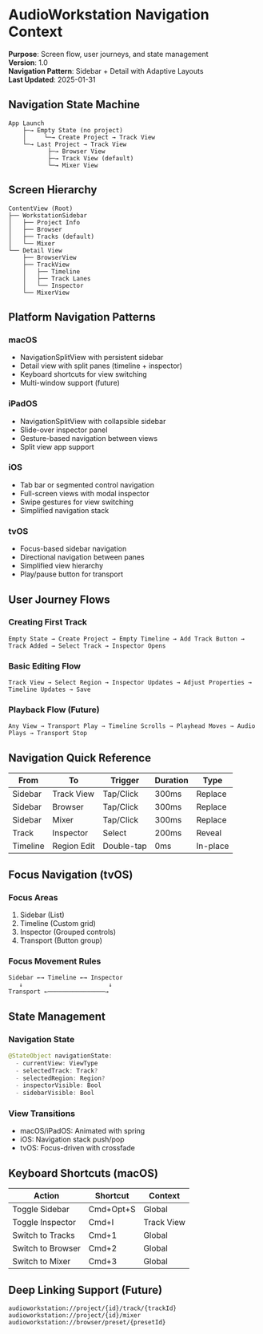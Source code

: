 # AudioWorkstation Navigation Context

**Purpose**: Screen flow, user journeys, and state management  
**Version**: 1.0  
**Navigation Pattern**: Sidebar + Detail with Adaptive Layouts  
**Last Updated**: 2025-01-31

## Navigation State Machine
```
App Launch
	├─→ Empty State (no project)
	│     └─→ Create Project → Track View
	└─→ Last Project → Track View
		   ├─→ Browser View
		   ├─→ Track View (default)
		   └─→ Mixer View
```

## Screen Hierarchy
```
ContentView (Root)
├── WorkstationSidebar
│   ├── Project Info
│   ├── Browser
│   ├── Tracks (default)
│   └── Mixer
└── Detail View
	├── BrowserView
	├── TrackView
	│   ├── Timeline
	│   ├── Track Lanes
	│   └── Inspector
	└── MixerView
```

## Platform Navigation Patterns

### macOS
- NavigationSplitView with persistent sidebar
- Detail view with split panes (timeline + inspector)
- Keyboard shortcuts for view switching
- Multi-window support (future)

### iPadOS
- NavigationSplitView with collapsible sidebar
- Slide-over inspector panel
- Gesture-based navigation between views
- Split view app support

### iOS
- Tab bar or segmented control navigation
- Full-screen views with modal inspector
- Swipe gestures for view switching
- Simplified navigation stack

### tvOS
- Focus-based sidebar navigation
- Directional navigation between panes
- Simplified view hierarchy
- Play/pause button for transport

## User Journey Flows

### Creating First Track
```
Empty State → Create Project → Empty Timeline → Add Track Button → Track Added → Select Track → Inspector Opens
```

### Basic Editing Flow
```
Track View → Select Region → Inspector Updates → Adjust Properties → Timeline Updates → Save
```

### Playback Flow (Future)
```
Any View → Transport Play → Timeline Scrolls → Playhead Moves → Audio Plays → Transport Stop
```

## Navigation Quick Reference

| From | To | Trigger | Duration | Type |
|------|-----|---------|----------|------|
| Sidebar | Track View | Tap/Click | 300ms | Replace |
| Sidebar | Browser | Tap/Click | 300ms | Replace |
| Sidebar | Mixer | Tap/Click | 300ms | Replace |
| Track | Inspector | Select | 200ms | Reveal |
| Timeline | Region Edit | Double-tap | 0ms | In-place |

## Focus Navigation (tvOS)

### Focus Areas
1. Sidebar (List)
2. Timeline (Custom grid)
3. Inspector (Grouped controls)
4. Transport (Button group)

### Focus Movement Rules
```
Sidebar ←→ Timeline ←→ Inspector
   ↓                        ↓
Transport ←────────────────→
```

## State Management

### Navigation State
```swift
@StateObject navigationState:
  - currentView: ViewType
  - selectedTrack: Track?
  - selectedRegion: Region?
  - inspectorVisible: Bool
  - sidebarVisible: Bool
```

### View Transitions
- macOS/iPadOS: Animated with spring
- iOS: Navigation stack push/pop
- tvOS: Focus-driven with crossfade

## Keyboard Shortcuts (macOS)

| Action | Shortcut | Context |
|--------|----------|---------|
| Toggle Sidebar | Cmd+Opt+S | Global |
| Toggle Inspector | Cmd+I | Track View |
| Switch to Tracks | Cmd+1 | Global |
| Switch to Browser | Cmd+2 | Global |
| Switch to Mixer | Cmd+3 | Global |

## Deep Linking Support (Future)
```
audioworkstation://project/{id}/track/{trackId}
audioworkstation://project/{id}/mixer
audioworkstation://browser/preset/{presetId}
```
